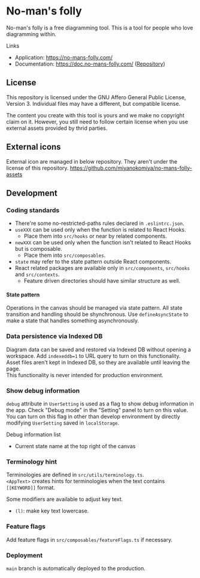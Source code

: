 # No-man's folly

No-man's folly is a free diagramming tool. This is a tool for people who love diagramming within.

Links
- Application: https://no-mans-folly.com/
- Documentation: https://doc.no-mans-folly.com/ ([Repository](https://github.com/miyanokomiya/no-mans-folly-assets))

## License
This repository is licensed under the GNU Affero General Public License, Version 3. Individual files may have a different, but compatible license.

The content you create with this tool is yours and we make no copyright claim on it. However, you still need to follow certain license when you use external assets provided by thrid parties.

## External icons
External icon are managed in below repository. They aren't under the license of this repository.
https://github.com/miyanokomiya/no-mans-folly-assets

## Development

### Coding standards

- There're some no-restricted-paths rules declared in `.eslintrc.json`.
- `useXXX` can be used only when the function is related to React Hooks.
    - Place them into `src/hooks` or near by related components.
- `newXXX` can be used only when the function isn't related to React Hooks but is composable.
    - Place them into `src/composables`.
- `state` may refer to the state pattern outside React components.
- React related packages are available only in `src/components`, `src/hooks` and `src/contexts`.
    - Feature driven directories should have similar structure as well.

#### State pattern
Operations in the canvas should be managed via state pattern.
All state transition and handling should be shynchronous. Use `defineAsyncState` to make a state that handles something asynchronously.

### Data persistence via Indexed DB 
Diagram data can be saved and restored via Indexed DB without opening a workspace. Add `indexeddb=1` to URL query to turn on this functionality.  
Asset files aren't kept in Indexed DB, so they are available until leaving the page.  
This functionality is never intended for production environment.

### Show debug information
`debug` attribute in `UserSetting` is used as a flag to show debug information in the app. Check "Debug mode" in the "Setting" panel to turn on this value.  
You can turn on this flag in other than develop environment by directly modifying `UserSetting` saved in `localStorage`.

Debug information list
- Current state name at the top right of the canvas

### Terminology hint
Terminologies are defined in `src/utils/terminology.ts`.  
`<AppText>` creates hints for terminologies when the text contains `[[KEYWORD]]` format.

Some modifiers are available to adjust key text.

- `(l)`: make key text lowercase.

### Feature flags
Add feature flags in `src/composables/featureFlags.ts` if necessary.

### Deployment
`main` branch is automatically deployed to the production.
